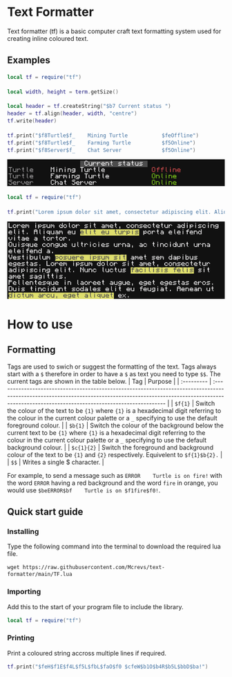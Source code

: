 # Text Formatter
Text formatter (tf) is a basic computer craft text formatting system used for creating inline coloured text.
## Examples
```lua
local tf = require("tf")

local width, height = term.getSize()

local header = tf.createString("$b7 Current status ")
header = tf.align(header, width, "centre")
tf.write(header)

tf.print("$f8Turtle$f_    Mining Turtle           $feOffline")
tf.print("$f8Turtle$f_    Farming Turtle          $f5Online")
tf.print("$f8Server$f_    Chat Server             $f5Online")
```
![Screenshot of the text produced by the above code](Assets/Example1.png)
```lua
local tf = require("tf")

tf.print("Lorem ipsum dolor sit amet, consectetur adipiscing elit. Aliquam eu $c74elit eu turpis$c__ porta eleifend vitae a tortor.\nQuisque congue ultricies urna, ac tincidunt urna eleifend a.\nVestibulum $c74posuere ipsum sit$c__ amet sem dapibus egestas. Lorem ipsum dolor sit amet, consectetur adipiscing elit. Nunc luctus $c74facilisis felis$c__ sit amet sagittis.\nPellentesque in laoreet augue, eget egestas eros. Duis tincidunt sodales elit eu feugiat. Aenean ut $c74dictum arcu, eget aliquet$c__ ex.")
```
![Screenshot of the text produced by the above code](Assets/Example2.png)
# How to use
## Formatting
Tags are used to swich or suggest the formatting of the text. Tags always start with a `$` therefore in order to have a `$` as text you need to type `$$`. The current tags are shown in the table below.
| Tag        | Purpose                                                                                                                                                                                                                   |
| :--------- | :------------------------------------------------------------------------------------------------------------------------------------------------------------------------------------------------------------------------ |
| `$f{1}`    | Switch the colour of the text to be `{1}` where `{1}` is a hexadecimal digit referring to the colour in the current colour palette or a `_` specifying to use the default foreground colour.                              |
| `$b{1}`    | Switch the colour of the background below the current text to be `{1}` where `{1}` is a hexadecimal digit referring to the colour in the current colour palette or a `_` specifying to use the default background colour. |
| `$c{1}{2}` | Switch the foreground  and background colour of the text to be `{1}` and `{2}` respectively. Equivelent to `$f{1}$b{2}.`                                                                                                  |
| `$$`       | Writes a single $ character.                                                                                                                                                                                              |

For example, to send a message such as `ERROR    Turtle is on fire!` with the word `ERROR` having a red background and the word `fire` in orange, you would use `$beERROR$bf    Turtle is on $f1fire$f0!`.
## Quick start guide
### Installing
Type the following command into the terminal to download the required lua file.
```
wget https://raw.githubusercontent.com/Mcrevs/text-formatter/main/TF.lua
```
### Importing
Add this to the start of your program file to include the library. 
```lua
local tf = require("tf")
```
### Printing
Print a coloured string accross multiple lines if required.
```lua
tf.print("$feH$f1E$f4L$f5L$fbL$faO$f0 $cfeW$b1O$b4R$b5L$bbD$ba!")
```